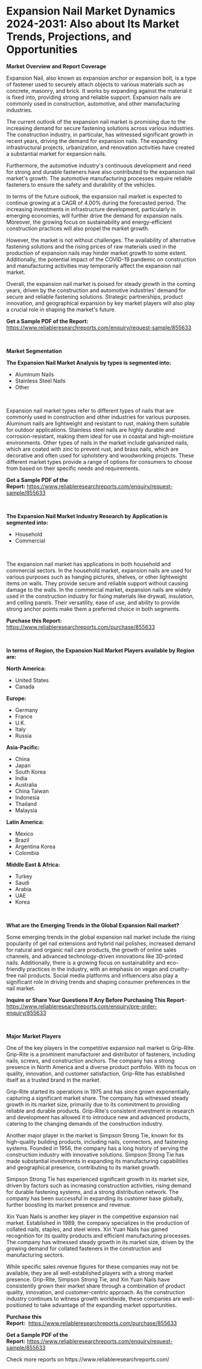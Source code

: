 <p><h1>Expansion Nail Market Dynamics 2024-2031: Also about Its Market Trends, Projections, and Opportunities</h1></p><p><strong>Market Overview and Report Coverage</strong></p>
<p><p>Expansion Nail, also known as expansion anchor or expansion bolt, is a type of fastener used to securely attach objects to various materials such as concrete, masonry, and brick. It works by expanding against the material it is fixed into, providing strong and reliable support. Expansion nails are commonly used in construction, automotive, and other manufacturing industries.</p><p>The current outlook of the expansion nail market is promising due to the increasing demand for secure fastening solutions across various industries. The construction industry, in particular, has witnessed significant growth in recent years, driving the demand for expansion nails. The expanding infrastructural projects, urbanization, and renovation activities have created a substantial market for expansion nails.</p><p>Furthermore, the automotive industry's continuous development and need for strong and durable fasteners have also contributed to the expansion nail market's growth. The automotive manufacturing processes require reliable fasteners to ensure the safety and durability of the vehicles.</p><p>In terms of the future outlook, the expansion nail market is expected to continue growing at a CAGR of 4.00% during the forecasted period. The increasing investments in infrastructure development, particularly in emerging economies, will further drive the demand for expansion nails. Moreover, the growing focus on sustainability and energy-efficient construction practices will also propel the market growth.</p><p>However, the market is not without challenges. The availability of alternative fastening solutions and the rising prices of raw materials used in the production of expansion nails may hinder market growth to some extent. Additionally, the potential impact of the COVID-19 pandemic on construction and manufacturing activities may temporarily affect the expansion nail market.</p><p>Overall, the expansion nail market is poised for steady growth in the coming years, driven by the construction and automotive industries' demand for secure and reliable fastening solutions. Strategic partnerships, product innovation, and geographical expansion by key market players will also play a crucial role in shaping the market's future.</p></p>
<p><strong>Get a Sample PDF of the Report:</strong> <a href="https://www.reliableresearchreports.com/enquiry/request-sample/855633">https://www.reliableresearchreports.com/enquiry/request-sample/855633</a></p>
<p>&nbsp;</p>
<p><strong>Market Segmentation</strong></p>
<p><strong>The Expansion Nail Market Analysis by types is segmented into:</strong></p>
<p><ul><li>Aluminum Nails</li><li>Stainless Steel Nails</li><li>Other</li></ul></p>
<p>&nbsp;</p>
<p><p>Expansion nail market types refer to different types of nails that are commonly used in construction and other industries for various purposes. Aluminum nails are lightweight and resistant to rust, making them suitable for outdoor applications. Stainless steel nails are highly durable and corrosion-resistant, making them ideal for use in coastal and high-moisture environments. Other types of nails in the market include galvanized nails, which are coated with zinc to prevent rust, and brass nails, which are decorative and often used for upholstery and woodworking projects. These different market types provide a range of options for consumers to choose from based on their specific needs and requirements.</p></p>
<p><strong>Get a Sample PDF of the Report:</strong>&nbsp;<a href="https://www.reliableresearchreports.com/enquiry/request-sample/855633">https://www.reliableresearchreports.com/enquiry/request-sample/855633</a></p>
<p>&nbsp;</p>
<p><strong>The Expansion Nail Market Industry Research by Application is segmented into:</strong></p>
<p><ul><li>Household</li><li>Commercial</li></ul></p>
<p>&nbsp;</p>
<p><p>The expansion nail market has applications in both household and commercial sectors. In the household market, expansion nails are used for various purposes such as hanging pictures, shelves, or other lightweight items on walls. They provide secure and reliable support without causing damage to the walls. In the commercial market, expansion nails are widely used in the construction industry for fixing materials like drywall, insulation, and ceiling panels. Their versatility, ease of use, and ability to provide strong anchor points make them a preferred choice in both segments.</p></p>
<p><strong>Purchase this Report:</strong>&nbsp; <a href="https://www.reliableresearchreports.com/purchase/855633">https://www.reliableresearchreports.com/purchase/855633</a></p>
<p>&nbsp;</p>
<p><strong>In terms of Region, the Expansion Nail Market Players available by Region are:</strong></p>
<p>
    <p> <strong> North America: </strong>
        <ul>
            <li>United States</li>
            <li>Canada</li>
        </ul>
        </p> 
    <p> <strong> Europe: </strong>
        <ul>
            <li>Germany</li>
            <li>France</li>
            <li>U.K.</li>
            <li>Italy</li>
            <li>Russia</li>
        </ul>
        </p> 
    <p> <strong> Asia-Pacific: </strong>
        <ul>
            <li>China</li>
            <li>Japan</li>
            <li>South Korea</li>
            <li>India</li>
            <li>Australia</li>
            <li>China Taiwan</li>
            <li>Indonesia</li>
            <li>Thailand</li>
            <li>Malaysia</li>
        </ul>
        </p> 
    <p> <strong> Latin America: </strong>
        <ul>
            <li>Mexico</li>
            <li>Brazil</li>
            <li>Argentina Korea</li>
            <li>Colombia</li>
        </ul>
        </p> 
    <p> <strong> Middle East & Africa: </strong>
        <ul>
            <li>Turkey</li>
            <li>Saudi</li>
            <li>Arabia</li>
            <li>UAE</li>
            <li>Korea</li>
        </ul>
    </p>
    </p>
<p>&nbsp;</p>
<p><strong>What are the Emerging Trends in the Global Expansion Nail market?</strong></p>
<p><p>Some emerging trends in the global expansion nail market include the rising popularity of gel nail extensions and hybrid nail polishes, increased demand for natural and organic nail care products, the growth of online sales channels, and advanced technology-driven innovations like 3D-printed nails. Additionally, there is a growing focus on sustainability and eco-friendly practices in the industry, with an emphasis on vegan and cruelty-free nail products. Social media platforms and influencers also play a significant role in driving trends and shaping consumer preferences in the nail market.</p></p>
<p><strong>Inquire or Share Your Questions If Any Before Purchasing This Report</strong>- <a href="https://www.reliableresearchreports.com/enquiry/pre-order-enquiry/855633">https://www.reliableresearchreports.com/enquiry/pre-order-enquiry/855633</a></p>
<p>&nbsp;</p>
<p><strong>Major Market Players</strong></p>
<p><p>One of the key players in the competitive expansion nail market is Grip-Rite. Grip-Rite is a prominent manufacturer and distributor of fasteners, including nails, screws, and construction anchors. The company has a strong presence in North America and a diverse product portfolio. With its focus on quality, innovation, and customer satisfaction, Grip-Rite has established itself as a trusted brand in the market.</p><p>Grip-Rite started its operations in 1975 and has since grown exponentially, capturing a significant market share. The company has witnessed steady growth in its market size, primarily due to its commitment to providing reliable and durable products. Grip-Rite's consistent investment in research and development has allowed it to introduce new and advanced products, catering to the changing demands of the construction industry.</p><p>Another major player in the market is Simpson Strong Tie, known for its high-quality building products, including nails, connectors, and fastening systems. Founded in 1956, the company has a long history of serving the construction industry with innovative solutions. Simpson Strong Tie has made substantial investments in expanding its manufacturing capabilities and geographical presence, contributing to its market growth.</p><p>Simpson Strong Tie has experienced significant growth in its market size, driven by factors such as increasing construction activities, rising demand for durable fastening systems, and a strong distribution network. The company has been successful in expanding its customer base globally, further boosting its market presence and revenue.</p><p>Xin Yuan Nails is another key player in the competitive expansion nail market. Established in 1989, the company specializes in the production of collated nails, staples, and steel wires. Xin Yuan Nails has gained recognition for its quality products and efficient manufacturing processes. The company has witnessed steady growth in its market size, driven by the growing demand for collated fasteners in the construction and manufacturing sectors.</p><p>While specific sales revenue figures for these companies may not be available, they are all well-established players with a strong market presence. Grip-Rite, Simpson Strong Tie, and Xin Yuan Nails have consistently grown their market share through a combination of product quality, innovation, and customer-centric approach. As the construction industry continues to witness growth worldwide, these companies are well-positioned to take advantage of the expanding market opportunities.</p></p>
<p><strong>Purchase this Report:</strong>&nbsp;&nbsp;<a href="https://www.reliableresearchreports.com/purchase/855633">https://www.reliableresearchreports.com/purchase/855633</a></p>
<p></p>
<p><strong>Get a Sample PDF of the Report:</strong>&nbsp;<a href="https://www.reliableresearchreports.com/enquiry/request-sample/855633">https://www.reliableresearchreports.com/enquiry/request-sample/855633</a></p>
<p>Check more reports on https://www.reliableresearchreports.com/</p>